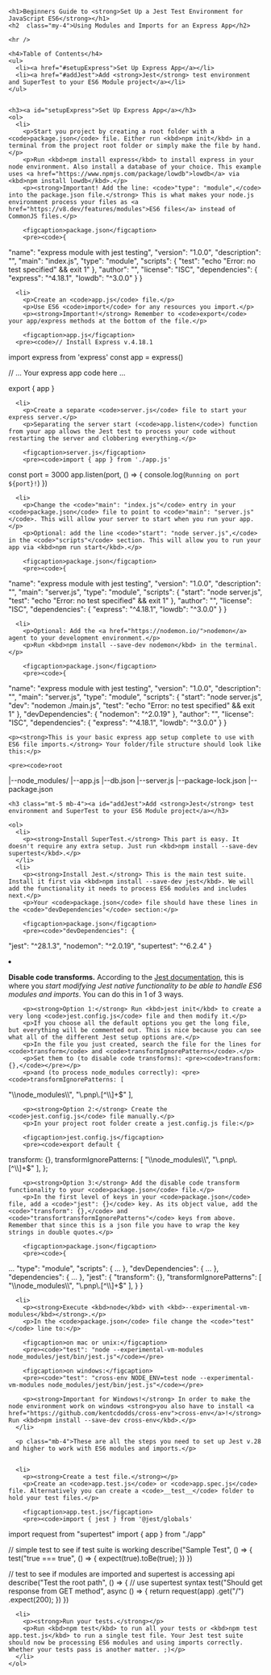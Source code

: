 
    <h1>Beginners Guide to <strong>Set Up a Jest Test Environment for JavaScript ES6</strong></h1>
    <h2  class="my-4">Using Modules and Imports for an Express App</h2>

    <hr />

    <h4>Table of Contents</h4>
    <ul>
      <li><a href="#setupExpress">Set Up Express App</a></li>
      <li><a href="#addJest">Add <strong>Jest</strong> test environment and SuperTest to your ES6 Module project</a></li>
    </ul>
    

    <h3><a id="setupExpress">Set Up Express App</a></h3>
    <ol>
      <li>
        <p>Start you project by creating a root folder with a <code>package.json</code> file. Either run <kbd>npm init</kbd> in a terminal from the project root folder or simply make the file by hand.</p>
        <p>Run <kbd>npm install express</kbd> to install express in your node environment. Also install a database of your choice. This example uses <a href="https://www.npmjs.com/package/lowdb">lowdb</a> via <kbd>npm install lowdb</kbd>.</p>
        <p><strong>Important! Add the line: <code>"type": "module",</code> into the package.json file.</strong> This is what makes your node.js environment process your files as <a href="https://v8.dev/features/modules">ES6 files</a> instead of CommonJS files.</p>

        <figcaption>package.json</figcaption>
        <pre><code>{
  "name": "express module with jest testing",
  "version": "1.0.0",
  "description": "",
  "main": "index.js",
  "type": "module",
  "scripts": {
    "test": "echo \"Error: no test specified\" && exit 1"
  },
  "author": "",
  "license": "ISC",
  "dependencies": {
    "express": "^4.18.1",
    "lowdb": "^3.0.0"
  }
}</code></pre>
      </li>

      <li>
        <p>Create an <code>app.js</code> file.</p>
        <p>Use ES6 <code>import</code> for any resources you import.</p>
        <p><strong>Important!</strong> Remember to <code>export</code> your app/express methods at the bottom of the file.</p>

        <figcaption>app.js</figcaption>
      <pre><code>// Install Express v.4.18.1
import express from 'express'
const app = express()

// ... Your express app code here ...

export { app }</code>
</pre>
      </li>

      <li>
        <p>Create a separate <code>server.js</code> file to start your express server.</p>
        <p>Separating the server start (<code>app.listen</code>) function from your app allows the Jest test to process your code without restarting the server and clobbering everything.</p>

        <figcaption>server.js</figcaption>
        <pre><code>import { app } from './app.js'
const port = 3000
app.listen(port, () => {
  console.log(`Running on port ${port}!`)
})</code></pre>
      </li>

      <li>
        <p>Change the <code>"main": "index.js"</code> entry in your <code>package.json</code> file to point to <code>"main": "server.js"</code>. This will allow your server to start when you run your app.</p>
        <p>Optional: add the line <code>"start": "node server.js",</code> in the <code>"scripts"</code> section. This will allow you to run your app via <kbd>npm run start</kbd>.</p>

        <figcaption>package.json</figcaption>
        <pre><code>{
  "name": "express module with jest testing",
  "version": "1.0.0",
  "description": "",
  "main": "server.js",
  "type": "module",
  "scripts": {
    "start": "node server.js",
    "test": "echo \"Error: no test specified\" && exit 1"
  },
  "author": "",
  "license": "ISC",
  "dependencies": {
    "express": "^4.18.1",
    "lowdb": "^3.0.0"
  }
}</code></pre>
      </li>

      <li>
        <p>Optional: Add the <a href="https://nodemon.io/">nodemon</a> agent to your development environment.</p>
        <p>Run <kbd>npm install --save-dev nodemon</kbd> in the terminal.</p>

        <figcaption>package.json</figcaption>
        <pre><code>{
  "name": "express module with jest testing",
  "version": "1.0.0",
  "description": "",
  "main": "server.js",
  "type": "module",
  "scripts": {
    "start": "node server.js",
    "dev": "nodemon ./main.js",
    "test": "echo \"Error: no test specified\" && exit 1"
  },
  "devDependencies": {
    "nodemon": "^2.0.19"
  },
  "author": "",
  "license": "ISC",
  "dependencies": {
    "express": "^4.18.1",
    "lowdb": "^3.0.0"
  }
}</code></pre>
      </li>
    </ol>

    <p><strong>This is your basic express app setup complete to use with ES6 file imports.</strong> Your folder/file structure should look like this:</p>

    <pre><code>root
  |--node_modules/
  |--app.js
  |--db.json
  |--server.js
  |--package-lock.json
  |--package.json
</code></pre>



    <h3 class="mt-5 mb-4"><a id="addJest">Add <strong>Jest</strong> test environment and SuperTest to your ES6 Module project</a></h3>

    <ol>
      <li>
        <p><strong>Install SuperTest.</strong> This part is easy. It doesn't require any extra setup. Just run <kbd>npm install --save-dev supertest</kbd>.</p>
      </li>
      <li>
        <p><strong>Install Jest.</strong> This is the main test suite. Install it first via <kbd>npm install --save-dev jest</kbd>. We will add the functionality it needs to process ES6 modules and includes next.</p>
        <p>Your <code>package.json</code> file should have these lines in the <code>"devDependencies"</code> section:</p>

        <figcaption>package.json</figcaption>
        <pre><code>"devDependencies": {
  "jest": "^28.1.3",
  "nodemon": "^2.0.19",
  "supertest": "^6.2.4"
}</code></pre>
      </li>
      <li>
        <p><strong>Disable code transforms.</strong> According to the <a href="https://jestjs.io/docs/ecmascript-modules">Jest documentation</a>, this is where you <em>start modifying Jest native functionality to be able to handle ES6 modules and imports</em>. You can do this in 1 of 3 ways.</p>

        <p><strong>Option 1:</strong> Run <kbd>jest init</kbd> to create a very long <code>jest.config.js</code> file and then modify it.</p>
        <p>If you choose all the default options you get the long file, but everything will be commented out. This is nice because you can see what all of the different Jest setup options are.</p>
        <p>In the file you just created, search the file for the lines for <code>transform</code> and <code>transformIgnorePatterns</code>.</p>
        <p>Set them to (to disable code transforms): <pre><code>transform: {},</code></pre></p>
        <p>and (to process node_modules correctly): <pre><code>transformIgnorePatterns: [
  "\\\\node_modules\\\\",
  "\\.pnp\\.[^\\\\]+$"
],</code></pre>
        </p>

        <p><strong>Option 2:</strong> Create the <code>jest.config.js</code> file manually.</p>
        <p>In your project root folder create a jest.config.js file:</p>

        <figcaption>jest.config.js</figcaption>
        <pre><code>export default {
  transform: {},
  transformIgnorePatterns: [
    "\\\\node_modules\\\\",
    "\\.pnp\\.[^\\\\]+$"
  ],
};</code></pre>

        <p><strong>Option 3:</strong> Add the disable code transform functionality to your <code>package.json</code> file.</p>
        <p>In the first level of keys in your <code>package.json</code> file, add a <code>"jest": {}</code> key. As its object value, add the <code>"transform": {},</code> and <code>"transfortransformIgnorePatterns"</code> keys from above. Remember that since this is a json file you have to wrap the key strings in double quotes.</p>

        <figcaption>package.json</figcaption>
        <pre><code>{
  ...
  "type": "module",
  "scripts": { ... },
  "devDependencies": { ... },
  "dependencies": { ... },
  "jest": {
    "transform": {},
    "transformIgnorePatterns": [
      "\\\\node_modules\\\\",
      "\\.pnp\\.[^\\\\]+$"
    ],
  }
}</code></pre>
      </li>

      <li>
        <p><strong>Execute <kbd>node</kbd> with <kbd>--experimental-vm-modules</kbd></strong>.</p>
        <p>In the <code>package.json</code> file change the <code>"test"</code> line to:</p>

        <figcaption>on mac or unix:</figcaption>
        <pre><code>"test": "node --experimental-vm-modules node_modules/jest/bin/jest.js"</code></pre>

        <figcaption>on windows:</figcaption>
        <pre><code>"test": "cross-env NODE_ENV=test node --experimental-vm-modules node_modules/jest/bin/jest.js"</code></pre>

        <p><strong>Important for Windows!</strong> In order to make the node environment work on windows <strong>you also have to install <a href="https://github.com/kentcdodds/cross-env">cross-env</a>!</strong> Run <kbd>npm install --save-dev cross-env</kbd>.</p>
      </li>

      <p class="mb-4">These are all the steps you need to set up Jest v.28 and higher to work with ES6 modules and imports.</p>


      <li>
        <p><strong>Create a test file.</strong></p>
        <p>Create an <code>app.test.js</code> or <code>app.spec.js</code> file. Alternatively you can create a <code>__test__</code> folder to hold your test files.</p>

        <figcaption>app.test.js</figcaption>
        <pre><code>import { jest } from '@jest/globals'
import request from "supertest"
import { app } from "./app"

// simple test to see if test suite is working
describe("Sample Test", () => {
  test("true === true", () => {
    expect(true).toBe(true);
  })
})

// test to see if modules are imported and supertest is accessing api
describe("Test the root path", () => {
  // use supertest syntax
  test("Should get response from GET method", async () => {
    return request(app)
      .get("/")
      .expect(200);
  })
})</code></pre>
      </li>

      <li>
        <p><strong>Run your tests.</strong></p>
        <p>Run <kbd>npm test</kbd> to run all your tests or <kbd>npm test app.test.js</kbd> to run a single test file. Your Jest test suite should now be processing ES6 modules and using imports correctly. Whether your tests pass is another matter. ;)</p>
      </li>
    </ol>
  </main>
</body>
</html>
